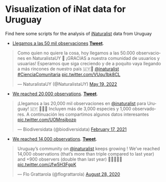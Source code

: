 # Visualization of iNat data for Uruguay
Find here some scripts for the analysis of [iNaturalist](https://inaturalist.org) data from Uruguay

- [Llegamos a las 50 mil observaciones](/R/iNatUY_50mil.R) [**Tweet**](https://twitter.com/NaturalistaUY/status/1527309279895486465).
<blockquote class="twitter-tweet"><p lang="es" dir="ltr">Como quien no quiere la cosa, hoy llegamos a las 50.000 observaciones en NaturalistaUY 🥳 ¡GRACIAS a nuestra comunidad de usuarios y usuarias! Esperamos que siga creciendo y de a poquito vaya llegando a más rincones de nuestro país 🇺🇾💚 <a href="https://twitter.com/inaturalist?ref_src=twsrc%5Etfw">@inaturalist</a> <a href="https://twitter.com/hashtag/CienciaComunitaria?src=hash&amp;ref_src=twsrc%5Etfw">#CienciaComunitaria</a> <a href="https://t.co/VUqu1bk8CL">pic.twitter.com/VUqu1bk8CL</a></p>&mdash; NaturalistaUY (@NaturalistaUY) <a href="https://twitter.com/NaturalistaUY/status/1527309279895486465?ref_src=twsrc%5Etfw">May 19, 2022</a></blockquote> <script async src="https://platform.twitter.com/widgets.js" charset="utf-8"></script>

- [We reached 20,000 observations](/R/iNatUY_20mil.R). [**Tweet**](https://twitter.com/biodiversidata/status/1362123365641818114?s=20).

<blockquote class="twitter-tweet"><p lang="es" dir="ltr">¡Llegamos a las 20,000 mil observaciones en <a href="https://twitter.com/inaturalist?ref_src=twsrc%5Etfw">@inaturalist</a> para Uruguay! 🇺🇾 🤩🙌🏼 Incluyen más de 3,000 especies y 1,000 observadores. A continuación les compartimos algunos datos interesantes <a href="https://t.co/UOMnsjbozp">pic.twitter.com/UOMnsjbozp</a></p>&mdash; Biodiversidata (@biodiversidata) <a href="https://twitter.com/biodiversidata/status/1362123365641818114?ref_src=twsrc%5Etfw">February 17, 2021</a></blockquote> <script async src="https://platform.twitter.com/widgets.js" charset="utf-8"></script> 

- [We reached 14,000 observations](/R/iNatUY_14mil.R). [**Tweet**](https://twitter.com/flograttarola/status/1299307729450864640?s=20).

<blockquote class="twitter-tweet"><p lang="en" dir="ltr">Uruguay’s community on <a href="https://twitter.com/inaturalist?ref_src=twsrc%5Etfw">@inaturalist</a> keeps growing ! We’ve reached 14,000 observations (that’s more than triple compared to last year) and +900 observers (double than last year) 💪🏼🧉🌱🐛 <a href="https://t.co/Jfw5H3FgpK">pic.twitter.com/Jfw5H3FgpK</a></p>&mdash; Flo Grattarola (@flograttarola) <a href="https://twitter.com/flograttarola/status/1299307729450864640?ref_src=twsrc%5Etfw">August 28, 2020</a></blockquote> <script async src="https://platform.twitter.com/widgets.js" charset="utf-8"></script> 
